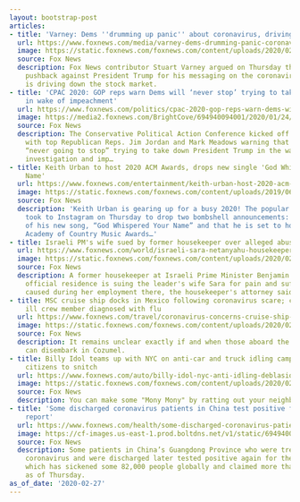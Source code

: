 ```yaml
---
layout: bootstrap-post
articles:
- title: 'Varney: Dems ''drumming up panic'' about coronavirus, driving down markets'
  url: https://www.foxnews.com/media/varney-dems-drumming-panic-coronavirus-down-markets
  image: https://static.foxnews.com/foxnews.com/content/uploads/2020/02/Screen-Shot-2020-02-27-at-9.20.59-AM.png
  source: Fox News
  description: Fox News contributor Stuart Varney argued on Thursday that the Democrats
    pushback against President Trump for his messaging on the coronavirus outbreak
    is driving down the stock market.
- title: 'CPAC 2020: GOP reps warn Dems will ‘never stop’ trying to take down Trump
    in wake of impeachment'
  url: https://www.foxnews.com/politics/cpac-2020-gop-reps-warn-dems-will-never-stop-trying-to-take-down-trump-in-wake-of-impeachment
  image: https://media2.foxnews.com/BrightCove/694940094001/2020/01/24/694940094001_6126098186001_6126099885001-vs.jpg
  source: Fox News
  description: The Conservative Political Action Conference kicked off Thursday morning
    with top Republican Reps. Jim Jordan and Mark Meadows warning that Democrats are
    “never going to stop” trying to take down President Trump in the wake of the Russia
    investigation and imp…
- title: Keith Urban to host 2020 ACM Awards, drops new single 'God Whispered Your
    Name'
  url: https://www.foxnews.com/entertainment/keith-urban-host-2020-acm-awards-new-single-god-whispered-your-name
  image: https://static.foxnews.com/foxnews.com/content/uploads/2019/06/keith-urban-ap.jpg
  source: Fox News
  description: 'Keith Urban is gearing up for a busy 2020! The popular country singer
    took to Instagram on Thursday to drop two bombshell announcements: the release
    of his new song, “God Whispered Your Name” and that he is set to host the 55th
    Academy of Country Music Awards…'
- title: Israeli PM's wife sued by former housekeeper over alleged abusive behavior
  url: https://www.foxnews.com/world/israeli-sara-netanyahu-housekeeper-lawsuit
  image: https://static.foxnews.com/foxnews.com/content/uploads/2020/02/Sara-Netanyahu-GettyImages-686417264.jpg
  source: Fox News
  description: A former housekeeper at Israeli Prime Minister Benjamin Netanyahu's
    official residence is suing the leader's wife Sara for pain and suffering allegedly
    caused during her employment there, the housekeeper's attorney said Thursday.
- title: MSC cruise ship docks in Mexico following coronavirus scare; company says
    ill crew member diagnosed with flu
  url: https://www.foxnews.com/travel/coronavirus-concerns-cruise-ship-msc-meraviglia-mexico
  image: https://static.foxnews.com/foxnews.com/content/uploads/2020/02/0bedea77-iStock-1182497262.jpg
  source: Fox News
  description: It remains unclear exactly if and when those aboard the Meraviglia
    can disembark in Cozumel.
- title: Billy Idol teams up with NYC on anti-car and truck idling campaign that pays
    citizens to snitch
  url: https://www.foxnews.com/auto/billy-idol-nyc-anti-idling-deblasio
  image: https://static.foxnews.com/foxnews.com/content/uploads/2020/02/billy.jpg
  source: Fox News
  description: You can make some "Mony Mony" by ratting out your neighbors.
- title: 'Some discharged coronavirus patients in China test positive for second time:
    report'
  url: https://www.foxnews.com/health/some-discharged-coronavirus-patients-china-test-positive-second-time
  image: https://cf-images.us-east-1.prod.boltdns.net/v1/static/694940094001/4be11ad3-d34b-40b1-86c5-08ae0ad2e0e5/b8357487-ea56-476a-b1be-81ffcb96c343/1280x720/match/image.jpg
  source: Fox News
  description: Some patients in China’s Guangdong Province who were treated for the
    coronavirus and were discharged later tested positive again for the novel virus,
    which has sickened some 82,000 people globally and claimed more than 2,800 lives
    as of Thursday.
as_of_date: '2020-02-27'
---
```


